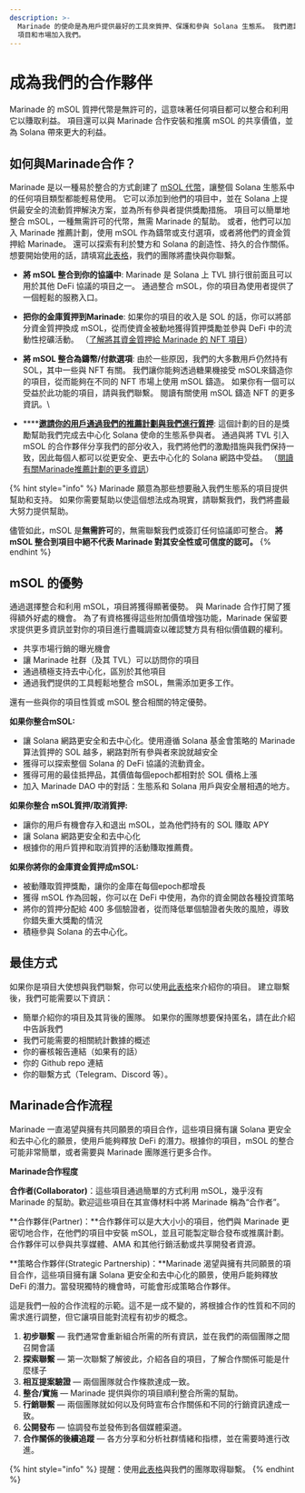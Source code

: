 ```yaml
---
description: >-
  Marinade 的使命是為用戶提供最好的工具來質押、保護和參與 Solana 生態系。 我們邀請具有相似願景的 DeFi 協議、NFT
  項目和市場加入我們。
---
```


# 成為我們的合作夥伴

Marinade 的 mSOL 質押代幣是無許可的，這意味著任何項目都可以整合和利用它以賺取利益。 項目還可以與 Marinade 合作安裝和推廣 mSOL 的共享價值，並為 Solana 帶來更大的利益。

## 如何與Marinade合作？

Marinade 是以一種易於整合的方式創建了 [mSOL 代幣](../入門指南/什麼是mSOL.md)，讓整個 Solana 生態系中的任何項目類型都能輕易使用。 它可以添加到他們的項目中，並在 Solana 上提供最安全的流動質押解決方案，並為所有參與者提供獎勵措施。 項目可以簡單地整合 mSOL，一種無需許可的代幣，無需 Marinade 的幫助。 或者，他們可以加入 Marinade 推薦計劃，使用 mSOL 作為鑄幣或支付選項，或者將他們的資金質押給 Marinade。 還可以探索有利於雙方和 Solana 的創造性、持久的合作關係。 想要開始使用的話，請填寫[此表格](https://tally.so/r/wzLj1m)，我們的團隊將盡快與你聯繫。

*   **將 mSOL 整合到你的協議中**: Marinade 是 Solana 上 TVL 排行很前面且可以用於其他 DeFi 協議的項目之一。 通過整合 mSOL，你的項目為使用者提供了一個輕鬆的服務入口。


*   **把你的金庫質押到Marinade**: 如果你的項目的收入是 SOL 的話，你可以將部分資金質押換成 mSOL，從而使資金被動地獲得質押獎勵並參與 DeFi 中的流動性挖礦活動。 （[了解將其資金質押給 Marinade 的 NFT 項目](https://medium.com/marinade-finance/meet-the-first-nft-projects-staking-their-treasury-with-marinade-a4b79c99565a)）


* **將 mSOL 整合為鑄幣/付款選項**:  由於一些原因，我們的大多數用戶仍然持有 SOL，其中一些與 NFT 有關。 我們讓你能夠透過糖果機接受 mSOL來鑄造你的項目，從而能夠在不同的 NFT 市場上使用 mSOL 鑄造。 如果你有一個可以受益於此功能的項目，請與我們聯繫。 閱讀有關使用 mSOL 鑄造 NFT 的更多資訊。\

* ****[**邀請你的用戶通過我們的推薦計劃與我們進行質押**](推薦計畫.md): 這個計劃的目的是獎勵幫助我們完成去中心化 Solana 使命的生態系參與者。 通過與將 TVL 引入 mSOL 的合作夥伴分享我們的部分收入，我們將他們的激勵措施與我們保持一致，因此每個人都可以從更安全、更去中心化的 Solana 網路中受益。 （[閱讀有關Marinade推薦計劃的更多資訊](推薦計畫.md)）

{% hint style="info" %}
Marinade 願意為那些想要融入我們生態系的項目提供幫助和支持。 如果你需要幫助以使這個想法成為現實，請聯繫我們，我們將盡最大努力提供幫助。&#x20;

儘管如此，mSOL 是**無需許可**的，無需聯繫我們或簽訂任何協議即可整合。 **將 mSOL 整合到項目中絕不代表 Marinade 對其安全性或可信度的認可。**
{% endhint %}

## mSOL 的優勢

通過選擇整合和利用 mSOL，項目將獲得顯著優勢。 與 Marinade 合作打開了獲得額外好處的機會。 為了有資格獲得這些附加價值增強功能，Marinade 保留要求提供更多資訊並對你的項目進行盡職調查以確認雙方具有相似價值觀的權利。&#x20;

* 共享市場行銷的曝光機會&#x20;
* 讓 Marinade 社群（及其 TVL）可以訪問你的項目&#x20;
* 通過積極支持去中心化，區別於其他項目&#x20;
* 通過我們提供的工具輕鬆地整合 mSOL，無需添加更多工作。&#x20;

還有一些與你的項目性質或 mSOL 整合相關的特定優勢。

**如果你整合mSOL:**&#x20;

* 讓 Solana 網路更安全和去中心化。使用遵循 Solana 基金會策略的 Marinade 算法質押的 SOL 越多，網路對所有參與者來說就越安全
* 獲得可以探索整個 Solana 的 DeFi 協議的流動資金。&#x20;
* 獲得可用的最佳抵押品，其價值每個epoch都相對於 SOL 價格上漲&#x20;
* 加入 Marinade DAO 中的對話：生態系和 Solana 用戶與安全層相遇的地方。

**如果你整合 mSOL質押/取消質押:**&#x20;

* 讓你的用戶有機會存入和退出 mSOL，並為他們持有的 SOL 賺取 APY&#x20;
* 讓 Solana 網路更安全和去中心化&#x20;
* 根據你的用戶質押和取消質押的活動賺取推薦費。

**如果你將你的金庫資金質押成mSOL:**&#x20;

* 被動賺取質押獎勵，讓你的金庫在每個epoch都增長&#x20;
* 獲得 mSOL 作為回報，你可以在 DeFi 中使用，為你的資金開啟各種投資策略&#x20;
* 將你的質押分配給 400 多個驗證者，從而降低單個驗證者失敗的風險，導致你錯失重大獎勵的情況&#x20;
* 積極參與 Solana 的去中心化。

## 最佳方式

如果你是項目大使想與我們聯繫，你可以使用[此表格](https://tally.so/r/wzLj1m)來介紹你的項目。 建立聯繫後，我們可能需要以下資訊：

* 簡單介紹你的項目及其背後的團隊。 如果你的團隊想要保持匿名，請在此介紹中告訴我們&#x20;
* 我們可能需要的相關統計數據的概述&#x20;
* 你的審核報告連結（如果有的話）&#x20;
* 你的 Github repo 連結&#x20;
* 你的聯繫方式（Telegram、Discord 等）。

## Marinade合作流程

Marinade 一直渴望與擁有共同願景的項目合作，這些項目擁有讓 Solana 更安全和去中心化的願景，使用戶能夠釋放 DeFi 的潛力。根據你的項目，mSOL 的整合可能非常簡單，或者需要與 Marinade 團隊進行更多合作。&#x20;

**Marinade合作程度**&#x20;

**合作者(Collaborator)**：這些項目通過簡單的方式利用 mSOL，幾乎沒有 Marinade 的幫助。歡迎這些項目在其宣傳材料中將 Marinade 稱為“合作者”。&#x20;

**合作夥伴(Partner)：**合作夥伴可以是大大小小的項目，他們與 Marinade 更密切地合作，在他們的項目中安裝 mSOL，並且可能製定聯合發布或推廣計劃。合作夥伴可以參與共享媒體、AMA 和其他行銷活動或共享開發者資源。&#x20;

**策略合作夥伴(Strategic Partnership)：**Marinade 渴望與擁有共同願景的項目合作，這些項目擁有讓 Solana 更安全和去中心化的願景，使用戶能夠釋放 DeFi 的潛力。當發現獨特的機會時，可能會形成策略合作夥伴。&#x20;

這是我們一般的合作流程的示範。這不是一成不變的，將根據合作的性質和不同的需求進行調整，但它讓項目能對流程有初步的概念。&#x20;

1. **初步聯繫** — 我們通常會重新組合所需的所有資訊，並在我們的兩個團隊之間召開會議
2. **探索聯繫** — 第一次聯繫了解彼此，介紹各自的項目，了解合作關係可能是什麼樣子
3. **相互提案驗證** — 兩個團隊就合作條款達成一致。&#x20;
4. **整合/實施** — Marinade 提供與你的項目順利整合所需的幫助。&#x20;
5. **行銷聯繫** — 兩個團隊就如何以及何時宣布合作關係和不同的行銷資訊達成一致。&#x20;
6. **公開發布** — 協調發布並發佈到各個媒體渠道。&#x20;
7. **合作關係的後續追蹤** — 各方分享和分析社群情緒和指標，並在需要時進行改進。

{% hint style="info" %}
提醒：使用[此表格](https://tally.so/r/wzLj1m)與我們的團隊取得聯繫。
{% endhint %}
